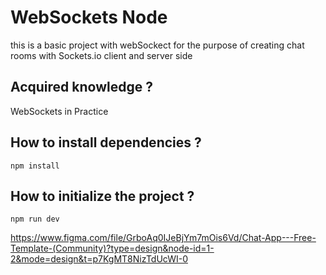 # WebSockets Node 

this is a basic project with webSockect for the purpose of creating chat rooms with Sockets.io client and server side

 ## Acquired knowledge ? 
  WebSockets in Practice 


## How to install dependencies ?
    npm install

## How to initialize the project ?
    npm run dev

https://www.figma.com/file/GrboAq0IJeBjYm7mOis6Vd/Chat-App---Free-Template-(Community)?type=design&node-id=1-2&mode=design&t=p7KgMT8NizTdUcWI-0